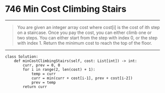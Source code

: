 # 746 Min Cost Climbing Stairs
---
> You are given an integer array cost where cost[i] is the cost of ith step on a staircase. Once you pay the cost, you can either climb one or two steps. You can either start from the step with index 0, or the step with index 1. Return the minimum cost to reach the top of the floor.
---

```
class Solution:
    def minCostClimbingStairs(self, cost: List[int]) -> int:
        curr, prev = 0, 0
        for i in range(2, len(cost) + 1):
            temp = curr
            curr = min(curr + cost[i-1], prev + cost[i-2])
            prev = temp
        return curr
```
